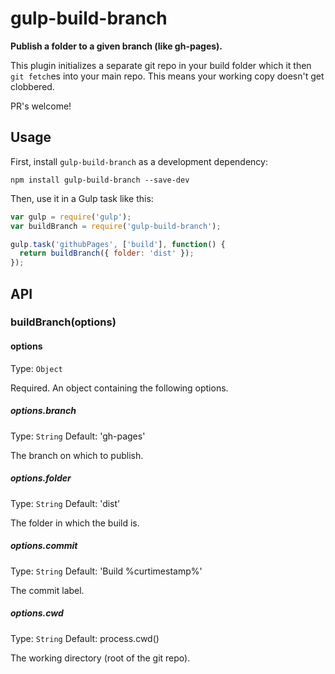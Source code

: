 # gulp-build-branch
__Publish a folder to a given branch (like gh-pages).__

This plugin initializes a separate git repo in your build folder which it then
`git fetch`es into your main repo. This means your working copy doesn't get
clobbered.

PR's welcome!

## Usage

First, install `gulp-build-branch` as a development dependency:

```shell
npm install gulp-build-branch --save-dev
```

Then, use it in a Gulp task like this:

```javascript
var gulp = require('gulp');
var buildBranch = require('gulp-build-branch');

gulp.task('githubPages', ['build'], function() {
  return buildBranch({ folder: 'dist' });
});
```

## API

### buildBranch(options)

#### options
Type: `Object`

Required. An object containing the following options.

##### options.branch
Type: `String`
Default: 'gh-pages'

The branch on which to publish.

##### options.folder
Type: `String`
Default: 'dist'

The folder in which the build is.

##### options.commit
Type: `String`
Default: 'Build %curtimestamp%'

The commit label.

##### options.cwd
Type: `String`
Default: process.cwd()

The working directory (root of the git repo).

